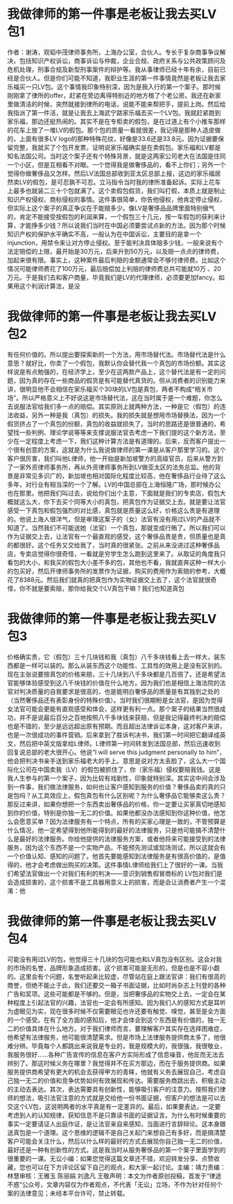 # 我做律师的第一件事是老板让我去买LV包1

作者：谢涛，观韬中茂律师事务所，上海办公室，合伙人。专长于复杂商事争议解决，包括知识产权诉讼，商事诉讼与仲裁，企业合规、政府关系与公共政策顾问及危机处理，刑事合规及新型刑事案件的辩护等。我从事律师已经十年有余，目前已经是合伙人。但是你们可能不知道，我职业生涯的第一件事情竟然是老板让我去家乐福买一只LV包。这个事情我印象特别深，因为是我入行的第一个案子。那时候刚刚拿了律所的offer，赶紧在旁边离得特别近的地方租了个老公房。我还在新家里做清洁的时候，突然就接到律所的电话，说能不能来帮把手，提前上岗。然后给我指派了第一件活，就是让我去上海武宁路家乐福去买一个LV包。我就赶紧跑到家乐福，那边还挺热闹的。其实不是在专柜卖的假包，是在过道上有个小推车那样的花车上放了一堆LV的假包。那个包的质量一看就很差，我记得是那种人造皮做的，上面有很多LV logo的那种特殊花纹，好像是33.6还是33.8元。因为证据要保留完整，我就买了个包开发票，证明说家乐福确实是在卖假包。家乐福和LV都是知名法国公司。当时这个案子还有个特殊背景，就是这两家公司老大在法国是住同一个小区，但是互相看不对眼。一个觉得我是做奢侈品的，看不上你们；另外一个觉得你做奢侈品又怎样。然后LV法国总部收到亚太区总部上报，这边的家乐福居然卖LV的假包，是可忍孰不可忍。立马指令当时我的律所准备起诉。实际上花车上最多也就装二三十个包就满了。这个卖假包假货，我们叫打假，本质上就是制止知识产权侵权、商标侵权的事情。这件事很简单，你告他侵权，他肯定停止侵权，但实际上这个案子的真正争议在于能赔多少。像LV是奢侈品品牌里面特别傲气的，肯定不能接受按假包的利润来算，一个假包三十几元，按一车假包的获利来计算，才能挣多少钱？所以说我们当时在中国必须要尝试点新的方法。因为那个时候知识产权的保护水平确实不高，一般认为在中国诉讼，主要目的是拿一个injunction，用禁令来让对方停止侵权。至于能判决具体赔多少钱，一般来说有个法定赔偿的上限，最开始是30万元，后来升到50万元，以及赔一点点的律师费，加起来很有限。事实上，这种案件最后判赔的金额通常会不够付律师费。比如这个情况可能律师费花了100万元，最后赔偿加上判赔的律师费总共可能就10万 、20万元。于是我们去和客户商量，毕竟我们是LV的代理律师，必须要更加fancy。如果用这个利润计算法，是没

# 我做律师的第一件事是老板让我去买LV包2

有任何价值的。所以提出要探索新的一个方法，用市场替代法。市场替代法是什么意思？就好比，你卖了一个假包，我默认你会替代我一个真包的市场份额。其实这样说是有点勉强的，在经济学上，至少在这两款产品上，这个替代法是有一定的问题，因为真的存在一些商品的假货是有可能替代真货的。但从消费者的识别能力来讲，很明显他不会相信在家乐福买个30块的LV包是真包，两者不构成“相关市场”。所以严格意义上不好说这是市场替代法，这在当时属于是一个难题，你怎么去说服法官给我们多一点的赔偿。其实原则上就两种方法，一种是它（假包）的违法收益，另外一种是我（真包）的损失。我的损失就是想用市场替换法，因为一个假货挤占了一个真包的份额，真包的收益就损失了。当时的思路还是很普通的，希望找一些判例、理论学说等等来支撑说服法官去考虑一下我们提的这个新方法，至少在一定程度上考虑一下，我们这种计算方法是有道理的。后来，反而客户提出一个很有创意的方案，这就是为什么我说做律师的第一课是从客户那里学习的。这个客户很厉害，我们叫他L律师，他一开始是新加坡警方的高级官员，后来从警方到了一家外资律师事务所，再从外资律师事务所到LV做亚太区的法务总监。他的背景是非常见多识广的，新加坡也相对国际化程度比较高，他在奢侈品行业待了这么多年，对行业有相当深的一个了解。LV的中国总部在上海恒隆广场，那时候办公也在那里。他把我们叫过去，说给你们出个主意，下面就是我们的专卖店，假包大概就这么大，你下去买个同等大小的真包，把真包作为证据交上去。就是要让法官感受一下真包和假包强烈的对比感，真包就是质量这么好，价格这么贵是有道理的。他说上海人很洋气，但是审理这案子的（女）法官有没有用过LV的产品就不知道了。当然我们不可能送她（法官）一个真包，那就变成行贿了。所以我们可以作为证据交上去，让法官有一个最直观的感受，这个奢侈品贵是贵，但质量也是真的都很好。这个任务又交给我了，当时真的很紧张。之前从来没进过这种奢侈品店，专卖店觉得你很奇怪，一看就是穷学生怎么跑到这里来了。从取证的角度我只看包的大小，和我买的假包大小差不多的包，其他也不看，我就直奔这种一样大小的包买好，然后开律师事务所的发票作为证据，购买的费用作为索赔的参考，大概花了8388元。然后我们就真的把真包作为实物证据交上去了，这个法官就很奇怪，你不就是要索赔，那你给我交个LV真包干嘛？我们也知道真包

# 我做律师的第一件事是老板让我去买LV包3

价格确实贵，它（假包）三十几块钱和我（真包）八千多块钱看上去一样大，装东西都是一样可以装的。那么从装东西这个功能性、工具性的效用上是没有区别的。现在主张说要按真包的价格来赔，三十几块到八千多块都是几百倍了。还是希望法官能够体验感受到这八千块钱的价值在什么地方。因为我们也是相信上海法院的法官对判决质量的自我要求是很高的，也是能明白奢侈品的质量是有其独到之处的（当然奢侈品还有表彰身份的特殊价值）。当时我们很期盼是女法官，是因为觉得女法官可能会更能有直观感受和体会，这样更有利一点。那个案子的结果当然很成功，并不是说最后百分之百地按照八千多块钱来获赔，但是我记得最终判决的赔偿也是不错的，至少是远远超出原有预期。而且超出法律诉讼本身，这对客户来讲，也是一次很成功的事件营销。后来拿到了胜诉判决书，我们第一时间把它翻译成英文，然后把中英文版拿给L律师。L律师第一时间转发到法国总部，然后迅速收到回复说总部的老大很开心。他说“I will serve this judgment personally to him”，他会把判决书亲手送到家乐福老大的手上。意思是说对方太丢脸了，这么大一个国际化公司在中国卖我（LV）的假包被抓住了，你（家乐福）侵权要赔我钱。这是我人生参与的第一个案子，因为比较有戏剧性，印象就特别深。其实这中间会涉及到一件事，我们做法律服务，如何也让客户感知到服务的价值？奢侈品卖的真的只是包吗？从工具效应上，假包真包有什么区别呢？为什么奢侈品它能够卖这么贵？那反过来讲，如果你想把一个东西卖出奢侈品的价格，你一定要让买家真切地感知到你的价值，特别是你独一无二的价值。如果他都没办法感知到你这种价值，他怎么会愿意买单？因为法律服务有一个特点，所有的买家心理是一致的，不管预算是什么情况，他一定希望得到他所能得到的最好的法律服务，只是他可能搞不清楚什么是最好的法律服务。你给他提供的法律服务方案，或者他将来可能接受到的法律服务，因为这个东西不是一个实物产品，不能预先测试或现场测试，所以这就会有一个价值认知、感知的问题了。他首先要能感知到法律服务是有很高价值的，是值得的，他才会考虑做出购买的决策。这件事情L律师给我们上了很好的一课。当我们希望法官做出一个对我们有利的判决——意识到销售假冒商标的 LV包对我们是会造成损害的，这个损害不是工具器用意义上的损害，而是会让消费者产生一个混淆：他

# 我做律师的第一件事是老板让我去买LV包4

可能没有用过LV的包，他觉得三十几块的包可能也和LV真包没有区别。这会对我的市场的名誉，品牌形象造成损害。这个损害可能是无形的，但是也是不容小觑的。这里会有个问题，名誉听起来比较虚，尽管站在庭上跟法官讲：我们有很高的商誉，但绝不能止于此，我们还要交一箱子书面证据，比如时尚杂志上刊登的各种广告和奖项。这些可能都是不够的。但是，当把奢侈品的实物交上去，一定会在某种程度上引起法官的兴趣，法官也一定会有所感知。因为我们人的感知方式是耳听为虚眼见为实，现在很多时候不仅需要眼见也许还要有触觉、嗅觉，甚至是全方面的一个感受。在有了全方面的感知后，他才会体会到这个东西是有价值的，独一无二的价值具体在什么地方。对于我们律师而言，要理解客户其实存在选择困难症，他希望有法律服务，他可能很清楚需求。但是市场上法律服务提供商太多了，他很难分辨。毕竟每个人都跳出来说我是专业的，我是规模大的，我很强，我很敬业，我服务很好……各种广告宣传的信息在客户方实际形成了信息噪音，他反而无法去辨别了。那这时候义务在哪里？我觉得并不在买方那边，而在于服务提供商。如果服务提供商希望有更大的机会去获得甲方的青睐，他就有义务去展现自己，考虑自己独一无二的价值和竞争优势如何有效展现和传达。需要服务商跳出去、积极主动的主动去表达。其次，表达需要具有创新性，能够吸引客户的注意力。按照我们律师的想法，吸引法官注意的方式就是交给他一份书面证据，但客户的想法是可以去交这个LV包，这说明两者的水平真是有一定差异的。最后，如果要表达，一定要考虑到人的认知规律，获知信息不是只靠读书面的证据证言。为什么有时候重要的事实一定要请证人出庭作证，是让法官亲自来感知，当面进行言辞辩论。这本身跟送真包是一个道理。这个思维的逻辑不是自己关起门来想自己有多好，而是搞清楚客户可能会关注什么，然后以什么样的最好的方式去展现你自己独一无二的价值，最好还是一种有创新性的方式。这是我当时从服务奢侈品的第一个案子里面学到的很重要的一课。无讼小编：如果您觉得这篇文章还不错，欢迎转发分享、点赞收藏，您也可以在下方评论区留下自己的观点，和大家一起讨论。主编：靖力责编：林慧审核：王雅玉 陈丽娟 刘逸凡 王敬声明：本文为作者原创投稿，首发于“律途不惑”公众号，文章内容仅为作者观点，不代表「无讼」立场，不作为针对任何个案的法律意见；未经本平台许可，禁止转载。

